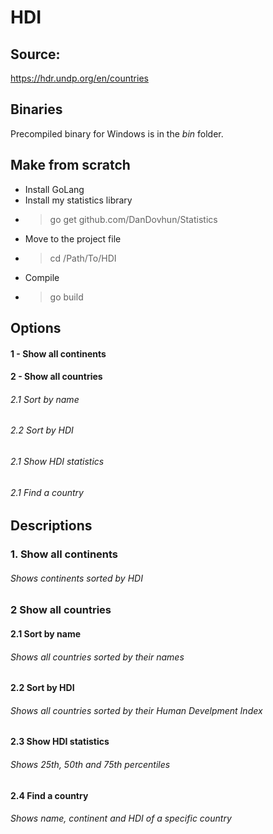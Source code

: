 # HDI

## Source:
https://hdr.undp.org/en/countries

## Binaries
Precompiled binary for Windows is in the *bin* folder. 

## Make from scratch
- Install GoLang
- Install my statistics library
- > go get github.com/DanDovhun/Statistics
- Move to the project file
- > cd /Path/To/HDI
- Compile
- > go build

## Options
#### 1 - Show all continents
#### 2 - Show all countries
###### 2.1 Sort by name
###### 2.2 Sort by HDI
###### 2.1 Show HDI statistics
###### 2.1 Find a country

## Descriptions
### 1. Show all continents
###### Shows continents sorted by HDI

### 2 Show all countries
#### 2.1 Sort by name
###### Shows all countries sorted by their names

#### 2.2 Sort by HDI
###### Shows all countries sorted by their Human Develpment Index

#### 2.3 Show HDI statistics
###### Shows 25th, 50th and 75th percentiles

#### 2.4 Find a country
###### Shows name, continent and HDI of a specific country
